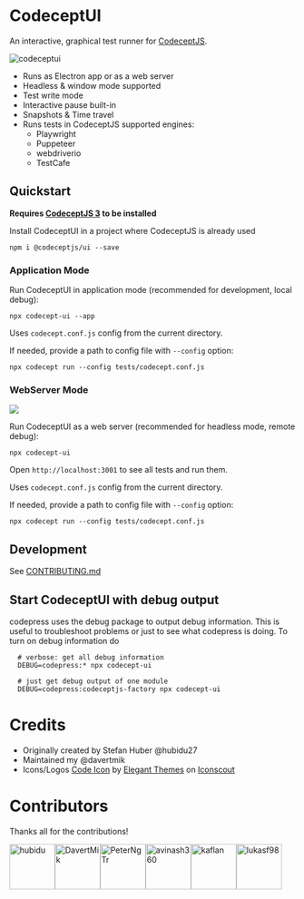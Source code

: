 # CodeceptUI

An interactive, graphical test runner for [CodeceptJS](https://codecept.io). 


![codeceptui](./codecept-ui2.gif)

* Runs as Electron app or as a web server
* Headless & window mode supported
* Test write mode
* Interactive pause built-in
* Snapshots & Time travel
* Runs tests in CodeceptJS supported engines:
  * Playwright
  * Puppeteer
  * webdriverio
  * TestCafe

## Quickstart

**Requires [CodeceptJS 3](https://codecept.io) to be installed**

Install CodeceptUI in a project where CodeceptJS is already used

```
npm i @codeceptjs/ui --save
```

### Application Mode

Run CodeceptUI in application mode (recommended for development, local debug):

```
npx codecept-ui --app
```

Uses `codecept.conf.js` config from the current directory. 

If needed, provide a path to config file with `--config` option:

```
npx codecept run --config tests/codecept.conf.js
```

### WebServer Mode

![](./codeceptui.gif)

Run CodeceptUI as a web server (recommended for headless mode, remote debug):

```
npx codecept-ui
```

Open `http://localhost:3001` to see all tests and run them.


Uses `codecept.conf.js` config from the current directory. 

If needed, provide a path to config file with `--config` option:

```
npx codecept run --config tests/codecept.conf.js
```


## Development

See [CONTRIBUTING.md](https://github.com/codecept-js/ui/blob/master/.github/CONTRIBUTING.md)


## Start CodeceptUI with debug output

codepress uses the debug package to output debug information. This is useful to troubleshoot problems or just to see what codepress is doing. To turn on debug information do

```
  # verbose: get all debug information
  DEBUG=codepress:* npx codecept-ui 

  # just get debug output of one module
  DEBUG=codepress:codeceptjs-factory npx codecept-ui
```

# Credits

- Originally created by Stefan Huber @hubidu27
- Maintained my @davertmik
- Icons/Logos <a href="https://iconscout.com/icon/code-280" target="_blank">Code Icon</a> by <a href="https://iconscout.com/contributors/elegant-themes">Elegant Themes</a> on <a href="https://iconscout.com">Iconscout</a>

# Contributors

Thanks all for the contributions!

[//]: contributor-faces

<a href="https://github.com/hubidu"><img src="https://avatars2.githubusercontent.com/u/13134082?v=4" title="hubidu" width="80" height="80"></a><a href="https://github.com/DavertMik"><img src="https://avatars0.githubusercontent.com/u/220264?v=4" title="DavertMik" width="80" height="80"></a><a href="https://github.com/PeterNgTr"><img src="https://avatars0.githubusercontent.com/u/7845001?v=4" title="PeterNgTr" width="80" height="80"></a><a href="https://github.com/avinash360"><img src="https://avatars2.githubusercontent.com/u/11994986?v=4" title="avinash360" width="80" height="80"></a><a href="https://github.com/kaflan"><img src="https://avatars3.githubusercontent.com/u/3959504?v=4" title="kaflan" width="80" height="80"></a><a href="https://github.com/lukasf98"><img src="https://avatars2.githubusercontent.com/u/22434650?v=4" title="lukasf98" width="80" height="80"></a>

[//]: contributor-faces